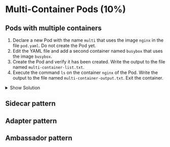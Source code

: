 # Multi-Container Pods (10%)

## Pods with multiple containers

1. Declare a new Pod with the name `multi` that uses the image `nginx` in the file `pod.yaml`. Do not create the Pod yet.
2. Edit the YAML file and add a second container named `busybox` that uses the image `busybox`.
3. Create the Pod and verify it has been created. Write the output to the file named `multi-container-list.txt`.
4. Execute the command `ls` on the container `nginx` of the Pod. Write the output to the file named `multi-container-output.txt`. Exit the container.

<details>
    <summary>Show Solution</summary>
```bash
$ kubectl run multi --image=nginx --restart=Never -o yaml --dry-run > pod.yaml
$ kubectl create -f pod.yaml
$ kubectl get pods
$ kubectl exec multi --container=nginx -it -- ls
```
</details>

## Sidecar pattern

## Adapter pattern

## Ambassador pattern
